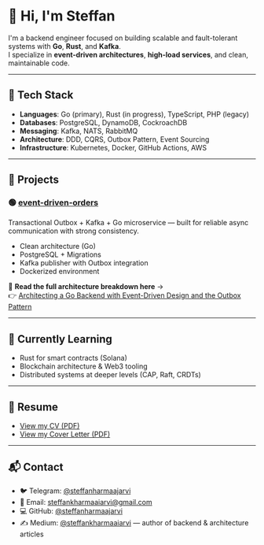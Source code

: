 # 👋 Hi, I'm Steffan

I'm a backend engineer focused on building scalable and fault-tolerant systems with **Go**, **Rust**, and **Kafka**.  
I specialize in **event-driven architectures**, **high-load services**, and clean, maintainable code.

---

## 🔧 Tech Stack

- **Languages**: Go (primary), Rust (in progress), TypeScript, PHP (legacy)
- **Databases**: PostgreSQL, DynamoDB, CockroachDB
- **Messaging**: Kafka, NATS, RabbitMQ
- **Architecture**: DDD, CQRS, Outbox Pattern, Event Sourcing
- **Infrastructure**: Kubernetes, Docker, GitHub Actions, AWS

---

## 🧪 Projects

### 🟢 [event-driven-orders](https://github.com/steffanharmaajarvi/go-orders-outbox)
Transactional Outbox + Kafka + Go microservice — built for reliable async communication with strong consistency.

- Clean architecture (Go)
- PostgreSQL + Migrations
- Kafka publisher with Outbox integration
- Dockerized environment

🔗 **Read the full architecture breakdown here** →  
👉 [Architecting a Go Backend with Event-Driven Design and the Outbox Pattern](https://medium.com/@steffankharmaaiarvi/architecting-a-go-backend-with-event-driven-design-and-the-outbox-pattern-3928bf315e0a)

---

## 🧠 Currently Learning

- Rust for smart contracts (Solana)
- Blockchain architecture & Web3 tooling
- Distributed systems at deeper levels (CAP, Raft, CRDTs)

---

## 📄 Resume

- [View my CV (PDF)](https://github.com/steffanharmaajarvi/steffanharmaajarvi/blob/main/docs/cv.pdf)
- [View my Cover Letter (PDF)](https://github.com/steffanharmaajarvi/steffanharmaajarvi/blob/main/docs/cover_letter.pdf)

---

## 📬 Contact

- 🐦 Telegram: [@steffanharmaajarvi](https://t.me/steffanharmaajarvi)
- 📧 Email: steffankharmaaiarvi@gmail.com
- 💻 GitHub: [@steffanharmaajarvi](https://github.com/steffanharmaajarvi)
- ✍️ Medium: [@steffankharmaaiarvi](https://medium.com/@steffankharmaaiarvi) — author of backend & architecture articles
